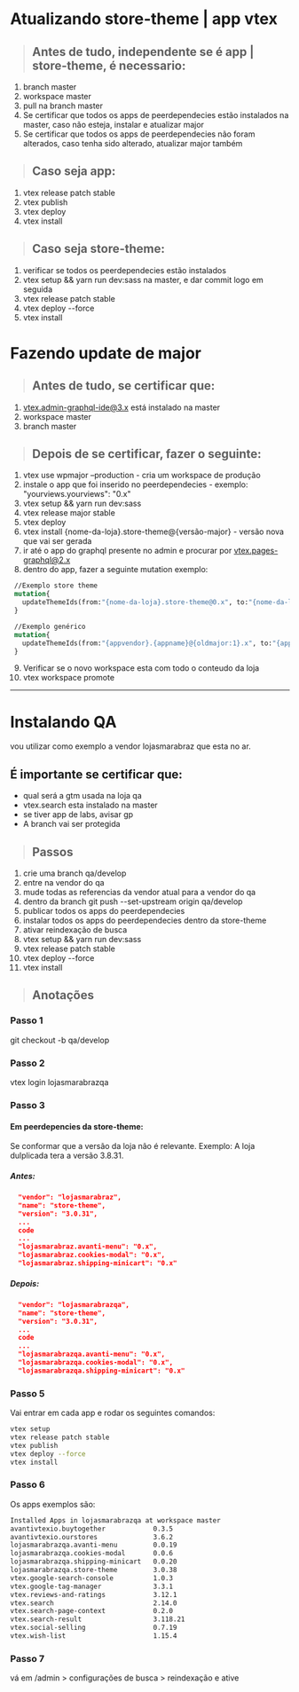 # Atualizando store-theme | app vtex

>## Antes de tudo, independente se é app | store-theme, é necessario:
1. branch master
2. workspace master
3. pull na branch master
4. Se certificar que todos os apps de peerdependecies estão instalados na master, caso não esteja, instalar e atualizar major
5. Se certificar que todos os apps de peerdependecies não foram alterados, caso tenha sido alterado, atualizar major também

>## Caso seja app:

1. vtex release patch stable
2. vtex publish
3. vtex deploy
4. vtex install

>## Caso seja store-theme:

1. verificar se todos os peerdependecies estão instalados
2. vtex setup && yarn run dev:sass na master, e dar commit logo em seguida
3. vtex release patch stable
4. vtex deploy --force
5. vtex install

# Fazendo update de major

>## Antes de tudo, se certificar que:
1. vtex.admin-graphql-ide@3.x está instalado na master
2. workspace master
3. branch master

>## Depois de se certificar, fazer o seguinte:

1. vtex use wpmajor –production - cria um workspace de produção
2. instale o app que foi inserido no peerdependecies - exemplo: "yourviews.yourviews": "0.x"
3. vtex setup && yarn run dev:sass
4. vtex release major stable
5. vtex deploy
6. vtex install {nome-da-loja}.store-theme@{versão-major} - versão nova que vai ser gerada
7. ir até o app do graphql presente no admin e procurar por vtex.pages-graphql@2.x
  8. dentro do app, fazer a seguinte mutation exemplo:
   ```graphql
    //Exemplo store theme
    mutation{
      updateThemeIds(from:"{nome-da-loja}.store-theme@0.x", to:"{nome-da-loja}.store-theme@1.x")
    }

    //Exemplo genérico
    mutation{
      updateThemeIds(from:"{appvendor}.{appname}@{oldmajor:1}.x", to:"{appvendor}.{appname}@{newmajor:2}.x") // as vezes é preciso pular mais de uma versão se  dar erro na tag no release major
    }
 ```
9. Verificar se o novo workspace esta com todo o conteudo da loja
10. vtex workspace promote

---

# Instalando QA
vou utilizar como exemplo a vendor lojasmarabraz que esta no ar.

## É importante se certificar que:
* qual será a gtm usada na loja qa
* vtex.search esta instalado na master
* se tiver app de labs, avisar gp
* A branch vai ser protegida


>## Passos

1. crie uma branch qa/develop
2. entre na vendor do qa
3. mude todas as referencias da vendor atual para a vendor do qa
4. dentro da branch  git push --set-upstream origin qa/develop
5. publicar todos os apps do peerdependecies 
6. instalar todos os apps do peerdependecies dentro da store-theme
7. ativar reindexação de busca
8. vtex setup && yarn run dev:sass
9. vtex release patch stable
10. vtex deploy --force
11. vtex install

>## Anotações

### Passo 1 
git checkout -b qa/develop

### Passo 2
vtex login lojasmarabrazqa

### Passo 3

#### Em peerdepencies da store-theme:
Se conformar que a versão da loja não é relevante. Exemplo: A loja dulplicada tera a versão 3.8.31.

##### Antes:

```json
  "vendor": "lojasmarabraz",
  "name": "store-theme",
  "version": "3.0.31",
  ...
  code
  ...
  "lojasmarabraz.avanti-menu": "0.x",
  "lojasmarabraz.cookies-modal": "0.x",
  "lojasmarabraz.shipping-minicart": "0.x"  
```

##### Depois:
```json
  "vendor": "lojasmarabrazqa",
  "name": "store-theme",
  "version": "3.0.31",
  ...
  code
  ...
  "lojasmarabrazqa.avanti-menu": "0.x",
  "lojasmarabrazqa.cookies-modal": "0.x",
  "lojasmarabrazqa.shipping-minicart": "0.x"
```

### Passo 5
Vai entrar em cada app e rodar os seguintes comandos:

```bash
vtex setup
vtex release patch stable
vtex publish
vtex deploy --force
vtex install
```

### Passo 6 
Os apps exemplos são:
```bash
Installed Apps in lojasmarabrazqa at workspace master
avantivtexio.buytogether            0.3.5
avantivtexio.ourstores              3.6.2
lojasmarabrazqa.avanti-menu         0.0.19
lojasmarabrazqa.cookies-modal       0.0.6
lojasmarabrazqa.shipping-minicart   0.0.20
lojasmarabrazqa.store-theme         3.0.38
vtex.google-search-console          1.0.3
vtex.google-tag-manager             3.3.1
vtex.reviews-and-ratings            3.12.1
vtex.search                         2.14.0
vtex.search-page-context            0.2.0
vtex.search-result                  3.118.21
vtex.social-selling                 0.7.19
vtex.wish-list                      1.15.4
```

### Passo 7
vá em /admin > configurações de busca > reindexação e ative
